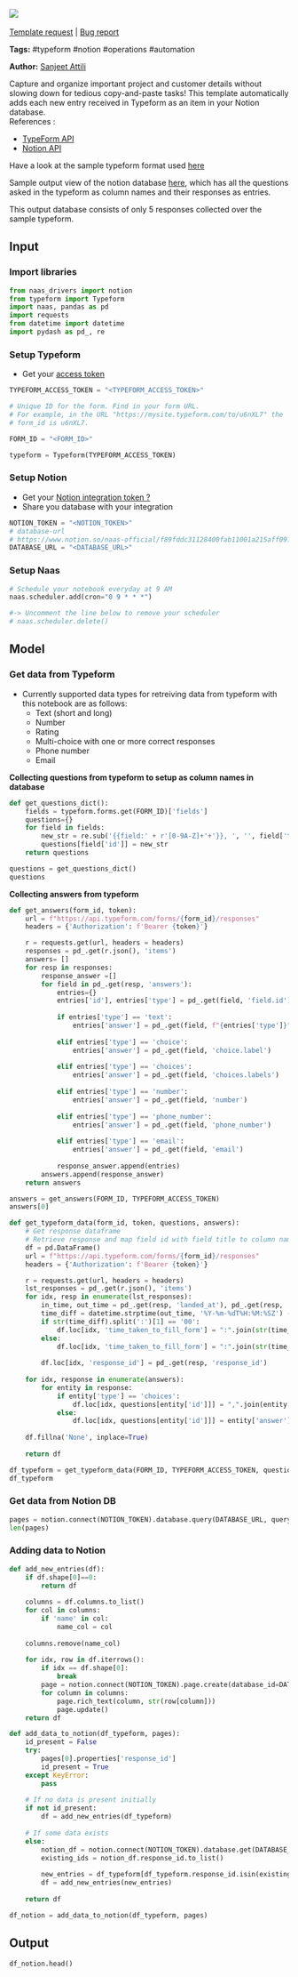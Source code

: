 <a href="https://app.naas.ai/user-redirect/naas/downloader?url=https://raw.githubusercontent.com/jupyter-naas/awesome-notebooks/master/Typeform/Typeform_Log_New_Typeform_Entries_In_Notion_Databases.ipynb" target="_parent"><img src="https://naasai-public.s3.eu-west-3.amazonaws.com/open_in_naas.svg"/></a><br><br><a href="https://github.com/jupyter-naas/awesome-notebooks/issues/new?assignees=&labels=&template=template-request.md&title=Tool+-+Action+of+the+notebook+">Template request</a> | <a href="https://github.com/jupyter-naas/awesome-notebooks/issues/new?assignees=&labels=bug&template=bug_report.md&title=Typeform+-+Log+New++Entries+In+Notion+Databases:+Error+short+description">Bug report</a>

**Tags:** #typeform #notion #operations #automation


**Author:** [Sanjeet Attili](https://linkedin.com/in/sanjeet-attili-760bab190)

Capture and organize important project and customer details without slowing down for tedious copy-and-paste tasks! This template automatically adds each new entry received in Typeform as an item in your Notion database.
<br/>References :
- [TypeForm API](https://developer.typeform.com/responses/)
- [Notion API ](https://docs.naas.ai/drivers/notion)

Have a look at the sample typeform format used [here](https://1mx5hrd76qo.typeform.com/to/bw1oM4SP)

Sample output view of the notion database [here](https://billowy-lemming-95e.notion.site/f8e44ff261564c76b3bb80e6edb171a9?v=1d2a506563fe4082b71e78695185962e), which has all the questions asked in the typeform as column names and their responses as entries.

This output database consists of only 5 responses collected over the sample typeform.

## Input


### Import libraries



```python
from naas_drivers import notion
from typeform import Typeform
import naas, pandas as pd
import requests
from datetime import datetime
import pydash as pd_, re
```

### Setup Typeform

- Get your [access token](https://developer.typeform.com/get-started/personal-access-token)



```python
TYPEFORM_ACCESS_TOKEN = "<TYPEFORM_ACCESS_TOKEN>"

# Unique ID for the form. Find in your form URL.
# For example, in the URL "https://mysite.typeform.com/to/u6nXL7" the
# form_id is u6nXL7.

FORM_ID = "<FORM_ID>"

typeform = Typeform(TYPEFORM_ACCESS_TOKEN)
```

### Setup Notion

- Get your [Notion integration token ?](https://docs.naas.ai/drivers/notion)
- Share you database with your integration



```python
NOTION_TOKEN = "<NOTION_TOKEN>"
# database-url
# https://www.notion.so/naas-official/f89fddc31128400fab11001a215aff09?v=d84b89b704c7dssd432350cc273
DATABASE_URL = "<DATABASE_URL>"
```

### Setup Naas



```python
# Schedule your notebook everyday at 9 AM
naas.scheduler.add(cron="0 9 * * *")

#-> Uncomment the line below to remove your scheduler
# naas.scheduler.delete()

```

## Model


### Get data from Typeform

- Currently supported data types for retreiving data from typeform with this notebook are as follows:
  - Text (short and long)
  - Number
  - Rating
  - Multi-choice with one or more correct responses
  - Phone number
  - Email

**Collecting questions from typeform to setup as column names in database**


```python
def get_questions_dict():
    fields = typeform.forms.get(FORM_ID)['fields']
    questions={}
    for field in fields:
        new_str = re.sub('{{field:' + r'[0-9A-Z]+'+'}}, ', '', field['title'])
        questions[field['id']] = new_str
    return questions

questions = get_questions_dict()
questions
```

**Collecting answers from typeform**


```python
def get_answers(form_id, token):
    url = f"https://api.typeform.com/forms/{form_id}/responses"
    headers = {'Authorization': f'Bearer {token}'}

    r = requests.get(url, headers = headers)
    responses = pd_.get(r.json(), 'items')
    answers= []
    for resp in responses:
        response_answer =[]
        for field in pd_.get(resp, 'answers'):
            entries={}
            entries['id'], entries['type'] = pd_.get(field, 'field.id'), pd_.get(field, 'type')
    
            if entries['type'] == 'text':
                entries['answer'] = pd_.get(field, f"{entries['type']}")
                
            elif entries['type'] == 'choice':
                entries['answer'] = pd_.get(field, 'choice.label')
                
            elif entries['type'] == 'choices':
                entries['answer'] = pd_.get(field, 'choices.labels')
                
            elif entries['type'] == 'number':
                entries['answer'] = pd_.get(field, 'number')
                
            elif entries['type'] == 'phone_number':
                entries['answer'] = pd_.get(field, 'phone_number')
            
            elif entries['type'] == 'email':
                entries['answer'] = pd_.get(field, 'email')
                
            response_answer.append(entries)
        answers.append(response_answer)
    return answers

answers = get_answers(FORM_ID, TYPEFORM_ACCESS_TOKEN)
answers[0]
```


```python
def get_typeform_data(form_id, token, questions, answers):
    # Get response dataframe
    # Retrieve response and map field id with field title to column name's
    df = pd.DataFrame()
    url = f"https://api.typeform.com/forms/{form_id}/responses"
    headers = {'Authorization': f'Bearer {token}'}

    r = requests.get(url, headers = headers)
    lst_responses = pd_.get(r.json(), 'items')
    for idx, resp in enumerate(lst_responses):
        in_time, out_time = pd_.get(resp, 'landed_at'), pd_.get(resp, 'submitted_at')
        time_diff = datetime.strptime(out_time, '%Y-%m-%dT%H:%M:%SZ') - datetime.strptime(in_time, '%Y-%m-%dT%H:%M:%SZ')
        if str(time_diff).split(':')[1] == '00':
            df.loc[idx, 'time_taken_to_fill_form'] = ":".join(str(time_diff).split(':')[1:]) + 'secs'
        else:
            df.loc[idx, 'time_taken_to_fill_form'] = ":".join(str(time_diff).split(':')[1:]) + 'mins'
        
        df.loc[idx, 'response_id'] = pd_.get(resp, 'response_id')
    
    for idx, response in enumerate(answers):
        for entity in response:
            if entity['type'] == 'choices':
                df.loc[idx, questions[entity['id']]] = ",".join(entity['answer'])
            else:
                df.loc[idx, questions[entity['id']]] = entity['answer']
                
    df.fillna('None', inplace=True)
    
    return df

df_typeform = get_typeform_data(FORM_ID, TYPEFORM_ACCESS_TOKEN, questions, answers)
df_typeform
```

### Get data from Notion DB



```python
pages = notion.connect(NOTION_TOKEN).database.query(DATABASE_URL, query={})
len(pages)
```

### Adding data to Notion



```python
def add_new_entries(df):
    if df.shape[0]==0:
        return df
    
    columns = df.columns.to_list()
    for col in columns:
        if 'name' in col:
            name_col = col
    
    columns.remove(name_col)
    
    for idx, row in df.iterrows():
        if idx == df.shape[0]:
            break
        page = notion.connect(NOTION_TOKEN).page.create(database_id=DATABASE_URL, title= row[name_col])
        for column in columns:
            page.rich_text(column, str(row[column]))
            page.update()
    return df
```


```python
def add_data_to_notion(df_typeform, pages):
    id_present = False
    try:
        pages[0].properties['response_id']
        id_present = True
    except KeyError:
        pass
    
    # If no data is present initially
    if not id_present:
        df = add_new_entries(df_typeform)
    
    # If some data exists
    else:
        notion_df = notion.connect(NOTION_TOKEN).database.get(DATABASE_URL).df()
        existing_ids = notion_df.response_id.to_list()
        
        new_entries = df_typeform[df_typeform.response_id.isin(existing_ids) == False]
        df = add_new_entries(new_entries)
    
    return df

df_notion = add_data_to_notion(df_typeform, pages)
```

## Output



```python
df_notion.head()
```
